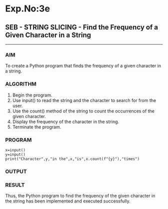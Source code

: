 # Exp.No:3e
## SEB - STRING SLICING - Find the Frequency of a Given Character in a String

---

### AIM  
To create a Python program that finds the frequency of a given character in a string.


### ALGORITHM

1.	Begin the program.
2.	Use input() to read the string and the character to search for from the user.
3.	Use the count() method of the string to count the occurrences of the given character.
4.	Display the frequency of the character in the string.
5.	Terminate the program.


### PROGRAM

```
x=input()
y=input()
print("Character",y,"in the",x,"is",x.count(f"{y}"),"times")
```

### OUTPUT



### RESULT
Thus, the Python program to find the frequency of the given character in the string has been implemented and executed successfully.



